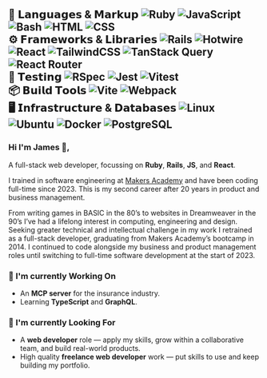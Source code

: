 💎 𝗟𝗮𝗻𝗴𝘂𝗮𝗴𝗲𝘀 & 𝗠𝗮𝗿𝗸𝘂𝗽 ![Ruby](https://img.shields.io/badge/-Ruby-000?logo=Ruby&logoColor=CC342D) ![JavaScript](https://img.shields.io/badge/-JavaScript-000?logo=JavaScript) ![Bash](https://img.shields.io/badge/-Bash-000?logo=GNUBash) ![HTML](https://img.shields.io/badge/-HTML-000?logo=HTML5) ![CSS](https://img.shields.io/badge/-CSS-000?logo=CSS3)<br>
⚙️ 𝗙𝗿𝗮𝗺𝗲𝘄𝗼𝗿𝗸𝘀 & 𝗟𝗶𝗯𝗿𝗮𝗿𝗶𝗲𝘀 ![Rails](https://img.shields.io/badge/-Rails-000?logo=Ruby%20on%20Rails&logoColor=CC0000) ![Hotwire](https://img.shields.io/badge/-Hotwire-000) ![React](https://img.shields.io/badge/-React-000?logo=React) ![TailwindCSS](https://img.shields.io/badge/-TailwindCSS-000?logo=TailwindCSS) ![TanStack Query](https://img.shields.io/badge/-TanStack%20Query-000?logo=ReactQuery) ![React Router](https://img.shields.io/badge/-React%20Router-000?logo=ReactRouter)<br>
🧪 𝗧𝗲𝘀𝘁𝗶𝗻𝗴 ![RSpec](https://img.shields.io/badge/-RSpec-000) ![Jest](https://img.shields.io/badge/-Jest-000?logo=Jest) ![Vitest](https://img.shields.io/badge/-Vitest-000?logo=Vitest)<br>
📦 𝗕𝘂𝗶𝗹𝗱 𝗧𝗼𝗼𝗹𝘀 ![Vite](https://img.shields.io/badge/-Vite-000?logo=Vite) ![Webpack](https://img.shields.io/badge/-Webpack-000?logo=Webpack)<br>
🖥️ 𝗜𝗻𝗳𝗿𝗮𝘀𝘁𝗿𝘂𝗰𝘁𝘂𝗿𝗲 & 𝗗𝗮𝘁𝗮𝗯𝗮𝘀𝗲𝘀 ![Linux](https://img.shields.io/badge/-Linux-000?logo=Linux) ![Ubuntu](https://img.shields.io/badge/-Ubuntu-000?logo=Ubuntu) ![Docker](https://img.shields.io/badge/-Docker-000?logo=Docker) ![PostgreSQL](https://img.shields.io/badge/-PostgreSQL-000?logo=PostgreSQL)<br>
--

### Hi I'm James 👋,

A full-stack web developer, focussing on **Ruby**, **Rails**, **JS**, and **React**</sup>.

I trained in software engineering at [Makers Academy](https://makers.tech/software-engineering-bootcamp) and have been coding full-time since 2023. This is my second career after 20 years in product and business management.

From writing games in BASIC in the 80’s to websites in Dreamweaver in the 90’s I’ve had a lifelong interest in computing, engineering and design. Seeking greater technical and intellectual challenge in my work I retrained as a full-stack developer, graduating from Makers Academy’s bootcamp in 2014. I continued to code alongside my business and product management roles until switching to full-time software development at the start of 2023.

### 🧠 I'm currently Working On

- An **MCP server** for the insurance industry.
- Learning **TypeScript** and **GraphQL**.

### 👀 I'm currently Looking For

- A **web developer** role — apply my skills, grow within a collaborative team, and build real-world products.
- High quality **freelance web developer** work — put skills to use and keep building my portfolio.
